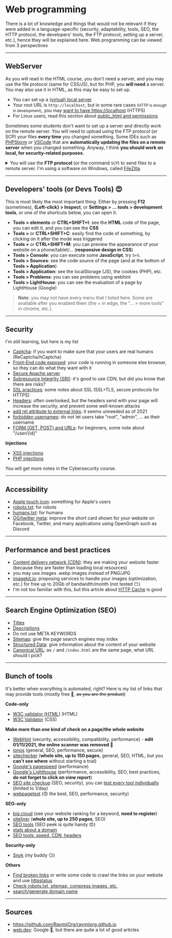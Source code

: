 # Web programming

There is a lot of knowledge and things that would not be relevant if they were added in a language-specific (security, adaptability, tools, SEO, the HTTP protocol, the developers' tools, the FTP protocol, setting up a server, etc.), hence they will be explained here. Web programming can be viewed from 3 perspectives

<hr class="sr">

## WebServer

As you will read in the HTML course, you don't need a server, and you may use the file protocol (same for CSS/JS), but for PHP, you **will need** a server. You may also use it in HTML, as this may be easy to set up.

* You can set up a [(virtual) local server](setup/wamp.md)
* Your root URL is `http://localhost`, but in some rare cases <small>(HTTP is enough in development)</small>, you may  [want to have https://localhost](https://web.dev/how-to-use-local-https/) (HTTPS)
* For Linux users, read this section about [public_html and permissions](setup/perms.md)

Sometimes some students don't want to set up a server and directly work on the remote server. You will need to upload using the FTP protocol (or SCP) your files **every time** you changed something. Some IDEs such as [PHPStorm](../../../archives/tools/jetbrains/index.md#phpstorm) or [VSCode](https://code.visualstudio.com/docs/remote/ssh) that are **automatically updating the files on a remote server** when you changed something. Anyway, I think **you should work on local, for security-related purposes**.

<details class="details-e">
<summary>You will use the <b>FTP protocol</b> (or the command <code>SCP</code>) to send files to a remote server. I'm using a software on Windows, called <a href="https://filezilla-project.org/" target="_blank" rel="noopener noreferrer">FileZilla</a>.</summary>

* once started, go to File > Site Manager
* New site (give it a name in the left column)
  * SFTP (use ssh credentials to login)
  * host (ex: `pedago-etu.ensiie.fr`, the server's URL)
  * check "ask for password"
  * user (ex: `firstname.lastname`)
  * ok and close
* Then now that the config is saved,

Then every time you want to upload files

* click on the right arrow near the logo below "File"
* click on the configuration name
* connect, click on "yes" (if this is the first connection)
* then you should be able to browser, open, send/get files on your remote server
</details>

<hr class="sr">

## Developers' tools (or Devs Tools) 😍

This is most likely the most important thing. Either by pressing **F12** (sometimes), **{Left-click} > Inspect**, or **Settings > ... tools > development tools**, or one of the shortcuts below, you can open it.

* **Tools > elements** or **CTRL+SHIFT+I**: see the **HTML** code of the page, you can edit it, and you can see the **CSS**
* **Tools > <i class="bi bi-box-arrow-in-up-left"></i>** or **CTRL+SHIFT+C**: easily find the code of something, by clicking on it after the mode was triggered
* **Tools > <i class="bi bi-window"></i>** or **CTRL+SHIFT+M**: you can preview the appearance of your website on a phone/tablet/... (**responsive design in CSS**)
* **Tools > Console**: you can execute some **JavaScript**, try `5+5`.
* **Tools > Sources**: see the code source of the page (and at  the bottom of **Tools > Application**)
* **Tools > Application**: see the localStorage (JS), the cookies (PHP), etc.
* **Tools > Problems**: you can see problems using webhint
* **Tools > LightHouse**: you can see the evaluation of a page by LightHouse (Google)

> **Note**: you may not have every menu that I listed here. Some are available after you enabled them (the + in edge, the "... > more tools" in chrome, etc.).

<hr class="sr">

## Security

I'm still learning, but here is my list

* [Captcha](security/captcha.md): if you want to make sure that your users are real humans (ReCaptcha/hCaptcha)
* [Front-End code exposed](security/code.md): your code is running in someone else browser, so they can do what they want with it
* [Secure Apache server](security/apache.md)
* [Subresource Integrity (SRI)](security/sri.md): it's good to use CDN, but did you know that there are risks?
* [SSL practices](security/ssl.md): some notes about SSL (SSL+TLS, secure protocols for HTTPS)
* [Headers](security/headers.md): often overlooked, but the headers send with your page will increase the security, and prevent some well-known attacks
* [add rel attribute to external links](security/links.md): it seems unneeded as of 2021
* [forbidden usernames](security/usernames.md): do not let users take "root", "admin", ... as their username
* [FORM (GET, POST) and URLs](security/url.md): for beginners, some note about "/user/{id}"

**Injections**

* [XSS injections](security/injections/xss.md)
* [PHP injections](security/injections/php.md)

You will get more notes in the Cybersecurity course.

<hr class="sl">

## Accessibility

* [Apple touch icon](accessibility/apple-touch.md): something for Apple's users
* [robots.txt](accessibility/robots.md): for robots
* [humans.txt](accessibility/humans.md): for humans
* [OG/twitter meta](seo/og-twitter.md): improve the short card shown for your website on Facebook, Twitter, and many applications using OpenGraph such as Discord

<hr class="sr">

## Performance and best practices

* [Content delivery network (CDN)](performance/cdn.md): they are making your website faster (because they are faster than loading local resources)
* you may use images .webp images instead of PNG/JPG
* [imagekit.io](https://imagekit.io/): proposing services to handle your images (optimization, etc.) for free up to 20Gb of bandwidth/month (not tested 😶)
* I'm not too familiar with this, but this article about [HTTP Cache](https://web.dev/http-cache/) is good

<hr class="sl">

## Search Engine Optimization (SEO)

* [Titles](seo/titles.md)
* [Descriptions](seo/descriptions.md)
* Do not use META KEYWORDS
* [Sitemap](seo/sitemap.md): give the page search engines may index
* [Structured Data](seo/structured.md): give information about the content of your website
* [Canonical URL](seo/canonical.md): as `/` and `/index.html` are the same page, what URL should I pick?

<hr class="sr">

## Bunch of tools

It's better when everything is automated, right? Here is my list of links that may provide tools (mostly free 🤑, <s>as you are the product</s>)

**Code-only**

* [W3C validator (HTML)](https://validator.w3.org/) (HTML)
* [W3C Validator](https://jigsaw.w3.org/css-validator/) (CSS)

**Make more than one kind of check on a page/the whole website**

* [WebHint](https://webhint.io/) (security, accessibility, compatibility, performance) - **edit 01/11/2021, the online scanner was removed 😬**
* [ionos](https://www.ionos.com/tools/website-checker) (general, SEO, performance, secure)
* [sitechecker](https://sitechecker.pro/) (**whole site, up to 150 pages**, general, SEO, HTML, but you **can't see where** without starting a trial)
* [Google's pagespeed](https://developers.google.com/speed/pagespeed/insights/) (performance)
* [Google's Lighthouse](https://web.dev/measure/) (performance, accessibility, SEO, best practices, **do not forget to click on view report**)
* [SEO site checkup](https://seositecheckup.com/analysis) (SEO, security), you can [test every tool individually](https://seositecheckup.com/tools) (limited to 1/day)
* [webpagetest](https://www.webpagetest.org/) (😍 the best, SEO, performance, security)

**SEO-only**

* [biq.cloud](https://biq.cloud/rank-intelligence/) (see your website ranking for a keyword, **need to register**)
* [siteliner](https://www.siteliner.com/) (**whole site, up to 250 pages**, SEO)
* [SEO tools](https://www.sanderheilbron.nl/) (SEO peek is quite handy 😍)
* [stats about a domain](https://www.gositestat.com/)
* [SEO tools: speed, CDN, headers](https://www.uptrends.com/tools)

**Security-only**

* [Snyk](https://snyk.io/website-scanner/) (my buddy 😏)

**Others**

* [Find broken links](https://www.drlinkcheck.com/) or write some code to crawl the links on your website and use [httpstatus](https://httpstatus.io/)
* [Check robots.txt, sitemap, compress images, etc.](https://www.websiteplanet.com/webtools/)
* [search/generate domain name](https://instantdomainsearch.com)

<hr class="sl">

## Sources

* <https://github.com/RaymiiOrg/raymiiorg.github.io>
* [web.dev](https://web.dev/blog/): Google 😬, but there are quite a lot of good articles